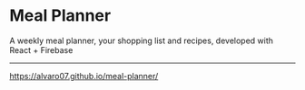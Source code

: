 # Meal Planner

A weekly meal planner, your shopping list and recipes, developed with React + Firebase

---

https://alvaro07.github.io/meal-planner/
